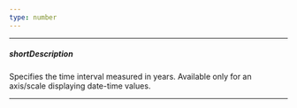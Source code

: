 ```yaml
---
type: number
---
```

---
##### shortDescription
Specifies the time interval measured in years. Available only for an axis/scale displaying date-time values.

---

